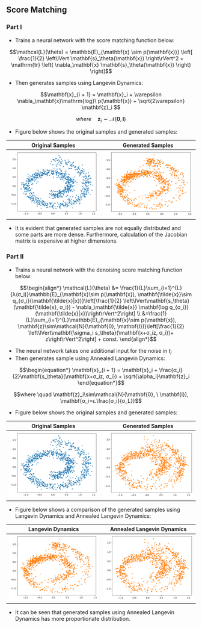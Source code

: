 ## Score Matching

### Part I

- Trains a neural network with the score matching function below:

```math
\mathcal{L}(\theta) = \mathbb{E}_{\mathbf{x} \sim p(\mathbf{x})} \left[ \frac{1}{2} \left\lVert \mathbf{s}_\theta(\mathbf{x}) \right\rVert^2 + \mathrm{tr} \left( \nabla_\mathbf{x} \mathbf{s}_\theta(\mathbf{x}) \right) \right]
```


- Then generates samples using Langevin Dynamics:

```math
\mathbf{x}_{i + 1} = \mathbf{x}_i + \varepsilon \nabla_\mathbf{x}\mathrm{log}\ p(\mathbf{x}) + \sqrt{2\varepsilon} \mathbf{z}_i 
```

```math
where \quad \mathbf{z}_i\sim\mathcal{N}(\mathbf{0}, \mathbf{I})
```
- Figure below shows the original samples and generated samples:

| Original Samples | Generated Samples |
|-----------------|-----------------|
| <img src="assets/swiss.png" width="300"> | <img src="assets/langev.png" width="300"> |

- It is evident that generated samples are not equally distributed and some parts are more dense. Furthermore, calculation of the Jacobian matrix is expensive at higher dimensions.

### Part II
- Trains a neural network with the denoising score matching function below:

```math
\begin{align*}

\mathcal{L}(\theta) &= \frac{1}{L}\sum_{i=1}^{L}{λ(σ_i)}\mathbb{E}_{\mathbf{x}\sim p(\mathbf{x}), \mathbf{\tilde{x}}\sim q_{σ_i}(\mathbf{\tilde{x}|x})}\left[\frac{1}{2} \left\lVert\mathbf{s_\theta}(\mathbf{\tilde{x}, σ_i}) - \nabla_\mathbf{\tilde{x}} \mathbf{log q_{σ_i}}(\mathbf{\tilde{x}|x})\right\rVert^2\right] \\
&=\frac{1}{L}\sum_{i=1}^{L}\mathbb{E}_{\mathbf{x}\sim p(\mathbf{x}), \mathbf{z}\sim\mathcal{N}(\mathbf{0}, \mathbf{I})}\left[\frac{1}{2} \left\lVert\mathbf{\sigma_i s_\theta}(\mathbf{x+σ_iz, σ_i})+ z\right\rVert^2\right] + const.

\end{align*}
```

- The neural network takes one additional input for the noise in $t_i$
- Then generates sample using Annealed Langevin Dynamics:

```math
\begin{equation*}
\mathbf{x}_{i + 1} = \mathbf{x}_i + \frac{α_i}{2}\mathbf{s_\theta}(\mathbf{x+σ_iz, σ_i}) + \sqrt{\alpha_i}\mathbf{z}_i
\end{equation*}
```

```math
where \quad \mathbf{z}_i\sim\mathcal{N}(\mathbf{0}, \ \mathbf{I}), \mathbf{α_i=ϵ.\frac{σ_i}{σ_L}}
```

- Figure below shows the original samples and generated samples:

| Original Samples | Generated Samples |
|---------------------|---------------------|
| <img src="assets/swiss.png" width="300"> | <img src="assets/annealed_langevin.png" width="300"> |
- Figure below shows a comparison of the generated samples using Langevin Dynamics and Annealed Langevin Dynamics:

| Langevin Dynamics | Annealed Langevin Dynamics |
|---------------------|---------------------|
| <img src="assets/langev.png" width="300"> | <img src="assets/annealed_langevin.png" width="300"> |

- It can be seen that generated samples using Annealed Langevin Dynamics has more proportionate distribution.
